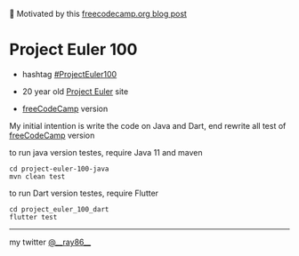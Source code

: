 🚀 Motivated by this [freecodecamp.org blog post](https://www.freecodecamp.org/news/projecteuler100-coding-challenge-competitive-programming/)

# Project Euler 100

* hashtag [#ProjectEuler100](https://twitter.com/ProjectEuler100)

* 20 year old [Project Euler](https://projecteuler.net/) site

* [freeCodeCamp](https://www.freecodecamp.org/learn/coding-interview-prep/project-euler/) version

My initial intention is write the code on Java and Dart, end rewrite all test of [freeCodeCamp](https://www.freecodecamp.org/learn/coding-interview-prep/project-euler/) version

to run java version testes, require Java 11 and maven
```
cd project-euler-100-java
mvn clean test
```

to run Dart version testes, require Flutter
```
cd project_euler_100_dart
flutter test
```

---
my twitter [@\_\_ray86__](https://twitter.com/__ray86__)

 